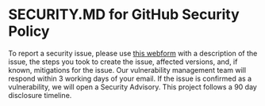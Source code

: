 # SECURITY.MD for GitHub Security Policy

To report a security issue, please use [this webform](https://form.jotform.com/243006510928350) with a description of the issue, the steps you took to create the issue, affected versions, and, if known, mitigations for the issue. Our vulnerability management team will respond within 3 working days of your email. If the issue is confirmed as a vulnerability, we will open a Security Advisory. This project follows a 90 day disclosure timeline.
